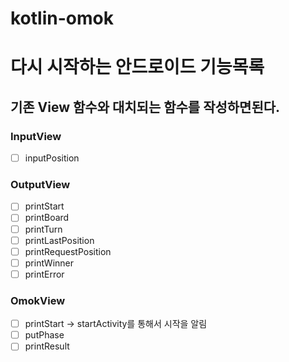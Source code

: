 # kotlin-omok

# 다시 시작하는 안드로이드 기능목록

## 기존 View 함수와 대치되는 함수를 작성하면된다.

### InputView 
- [ ] inputPosition

### OutputView
- [ ] printStart
- [ ] printBoard
- [ ] printTurn
- [ ] printLastPosition
- [ ] printRequestPosition
- [ ] printWinner
- [ ] printError

### OmokView
- [ ] printStart -> startActivity를 통해서 시작을 알림
- [ ] putPhase
- [ ] printResult

